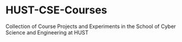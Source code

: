# HUST-CSE-Courses
Collection of Course Projects and Experiments in the School of Cyber Science and Engineering at HUST
